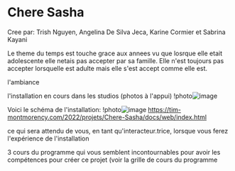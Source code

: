 # Chere Sasha

Cree par: 
Trish Nguyen,
Angelina De Silva Jeca,
Karine Cormier et
Sabrina Kayani


Le theme du temps est touche grace aux annees vu que losrque elle etait adolescente elle netais pas accepter par sa famille. Elle n'est toujours pas accepter lorsquelle est adulte mais elle s'est accept comme elle est.


l'ambiance


l'installation en cours dans les studios (photos à l'appui)
!photo![image](https://user-images.githubusercontent.com/89648302/157365961-f1e3969d-bfae-4b70-b10d-aec167081383.png)



Voici le schéma de l'installation:
!photo![image](https://user-images.githubusercontent.com/89648302/157366654-03bc4af4-afb6-43a2-a248-31f84085bfef.png)
https://tim-montmorency.com/2022/projets/Chere-Sasha/docs/web/index.html



ce qui sera attendu de vous, en tant qu'interacteur.trice, lorsque vous ferez l'expérience de l'installation

3 cours du programme qui vous semblent incontournables pour avoir les compétences pour créer ce projet (voir la grille de cours du programme

